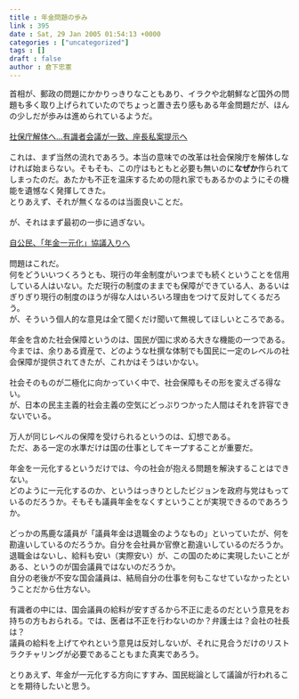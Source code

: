 ```yaml
---
title : 年金問題の歩み
link : 395
date : Sat, 29 Jan 2005 01:54:13 +0000
categories : ["uncategorized"]
tags : []
draft : false
author : 倉下忠憲
---
```


首相が、郵政の問題にかかりっきりなこともあり、イラクや北朝鮮など国外の問題も多く取り上げられていたのでちょっと置き去り感もある年金問題だが、ほんの少しだが歩みは進められているようだ。<BR><BR><A HREF="http://www.yomiuri.co.jp/politics/news/20050128it13.htm" TARGET="_blank">社保庁解体へ…有識者会議が一致、座長私案提示へ</A><BR><BR>これは、まず当然の流れであろう。本当の意味での改革は社会保険庁を解体しなければ始まらない。そもそも、この庁はもともと必要も無いのに<B>なぜか</B>作られてしまったのだ。あたかも不正を温床するための隠れ家でもあるかのようにその機能を遺憾なく発揮してきた。<BR>とりあえず、それが無くなるのは当面良いことだ。<BR><BR>が、それはまず最初の一歩に過ぎない。<BR><BR><A HREF="http://www.yomiuri.co.jp/main/news/20050128i101.htm" TARGET="_blank">自公民、「年金一元化」協議入りへ</A><BR><BR>問題はこれだ。<BR>何をどういいつくろうとも、現行の年金制度がいつまでも続くということを信用している人はいない。ただ現行の制度のままでも保障ができている人、あるいはぎりぎり現行の制度のほうが得な人はいろいろ理由をつけて反対してくるだろう。<BR>が、そういう個人的な意見は全て聞くだけ聞いて無視してほしいところである。<BR><BR>年金を含めた社会保障というのは、国民が国に求める大きな機能の一つである。<BR>今までは、余りある資産で、どのような杜撰な体制でも国民に一定のレベルの社会保障が提供されてきたが、これかはそうはいかない。<BR><BR>社会そのものが二極化に向かっていく中で、社会保障もその形を変えざる得ない。<BR>が、日本の民主主義的社会主義の空気にどっぷりつかった人間はそれを許容できないでいる。<BR><BR>万人が同じレベルの保障を受けられるというのは、幻想である。<BR>ただ、ある一定の水準だけは国の仕事としてキープすることが重要だ。<BR><BR>年金を一元化するというだけでは、今の社会が抱える問題を解決することはできない。<BR>どのように一元化するのか、というはっきりとしたビジョンを政府与党はもっているのだろうか。そもそも議員年金をなくすということが実現できるのであろうか。<BR><BR>どっかの馬鹿な議員が「議員年金は退職金のようなもの」といっていたが、何を勘違いしているのだろうか。自分を会社員か官僚と勘違いしているのだろうか。<BR>退職金はないし、給料も安い（実際安い）が、この国のために実現したいことがある、というのが国会議員ではないのだろうか。<BR>自分の老後が不安な国会議員は、結局自分の仕事を何もこなせていなかったということだから仕方ない。<BR><BR>有識者の中には、国会議員の給料が安すぎるから不正に走るのだという意見をお持ちの方もおられる。では、医者は不正を行わないのか？弁護士は？会社の社長は？<BR>議員の給料を上げてやれという意見は反対しないが、それに見合うだけのリストラクチャリングが必要であることもまた真実であろう。<BR><BR>とりあえず、年金が一元化する方向にすすみ、国民総論として議論が行われることを期待したいと思う。<BR><BR><br><br>

